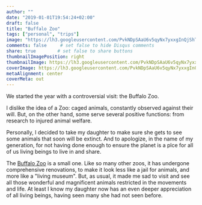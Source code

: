 ```yaml
---
author: ""
date: "2019-01-01T19:54:24+02:00"
draft: false
title: "Buffalo Zoo"
tags: ["personal", "trips"]
image: "https://lh3.googleusercontent.com/PvkNDpSAaU6v5qyNx7yxxgInQjShTMXXEWN3jsE3Mv1XP_LeWvLvJi4iXYNuWnqiXBrX1eVBiE_kkTo_QDjZUiNhpy4AIgd8EYLqkYB7cfzqoexlUJVuurKXwAHNt02lmYopAAwyUhU=w1920-h1080"
comments: false     # set false to hide Disqus comments
share: true        # set false to share buttons
thumbnailImagePosition: right
thumbnailImage: https://lh3.googleusercontent.com/PvkNDpSAaU6v5qyNx7yxxgInQjShTMXXEWN3jsE3Mv1XP_LeWvLvJi4iXYNuWnqiXBrX1eVBiE_kkTo_QDjZUiNhpy4AIgd8EYLqkYB7cfzqoexlUJVuurKXwAHNt02lmYopAAwyUhU=w1920-h1080
coverImage: https://lh3.googleusercontent.com/PvkNDpSAaU6v5qyNx7yxxgInQjShTMXXEWN3jsE3Mv1XP_LeWvLvJi4iXYNuWnqiXBrX1eVBiE_kkTo_QDjZUiNhpy4AIgd8EYLqkYB7cfzqoexlUJVuurKXwAHNt02lmYopAAwyUhU=w1920-h1080
metaAlignment: center
coverMeta: out
---
```


We started the year with a controversial visit: the Buffalo Zoo.

<!--more-->

I dislike the idea of a Zoo: caged animals, constantly observed against their will. But, on the other hand, some serve several positive functions: from research to injured animal welfare.

Personally, I decided to take my daughter to make sure she gets to see some animals that soon will be extinct. And to apologize, in the name of my generation, for not having done enough to ensure the planet is a plce for all of us living beings to live in and share.

The [Buffalo Zoo](https://buffalozoo.org/) is a small one. Like so many other zoos, it has undergone comprehensive renovations, to make it look less like a jail for animals, and more like a "living museum". But, as usual, it made me sad to visit and see all those wonderful and magnificent animals restricted in the movements and life. At least I know my daughter now has an even deeper appreciation of all living beings, having seen many she had not seen before.

<script src="https://cdn.jsdelivr.net/npm/publicalbum@latest/dist/pa-embed-player.min.js" async></script>
<div class="pa-embed-player" style="width:100%; height:480px; display:none;"
  data-link="https://photos.app.goo.gl/zhEYoFAV2JUfh2BY6"
  data-title="151 new photos by Jorge Cortell">
  <img data-src="https://lh3.googleusercontent.com/M16jD5h_t8UzZkH3khM1t2-2S6qQWVUG8Ds3eFxeeb9aS4srH-GpiNYi_D7IFjs7-jMhiuc13xX4TVWB-S0WfLXtsOVKCWp4kbppIxleU9fANEvwBbvtOPexNkChQyZ8vHlgOA5CMYw=w1920-h1080" src="" alt="" />
  <img data-src="https://lh3.googleusercontent.com/pEmRgEOCEAdVlVliblIDv9nrCWDbef5joEIXcm9La-tWQUBJoLfQOV3BNCivMP8FvNUYAw4xH0mVKxqFXWsEVPDIelu1xjulKT9Uvi9HgLXxgdZDkjA4lBLBp-K221aZu0tD1PWaS1c=w1920-h1080" src="" alt="" />
  <img data-src="https://lh3.googleusercontent.com/g0dx5WOAlXJD5jrTLC4vMz-tj3LDT-mtAe9uuzPoCiUCP6OgTJPLFhiC1Ka45KS7sgMLVj_QK2xVj6n4fOakId2em2Lhr7Hzl7IJbr_j45BvhQuOhbmv_HZxS0sTNYiydq6kbP9hXB8=w1920-h1080" src="" alt="" />
  <img data-src="https://lh3.googleusercontent.com/ijFlXcswkVNTtuq5hB8TL3cy7K4F20D6trG_yA2LaTaQiBMSZrTy2uYmDrGOuphrsjVYFyBcYqrUcXQd5Kq3egZ5uYtl5un5TkUiQCQLj3a7Z55zusKp1-Tbas40HgxKB5VcLB8987s=w1920-h1080" src="" alt="" />
  <img data-src="https://lh3.googleusercontent.com/uMhrBRhMH5ZqjJPi5C9qy_rBG7eCFlaGYwsHOEGEkCBOSAY3wtHSvO6Q0LUDvhA_iFBxUIbxXoVjlWkLg-W8xLmieH5chNC2kgJLDea-Goh5tKtrj0bpmJxvSnrJb2rumO12YozjJ7I=w1920-h1080" src="" alt="" />
  <img data-src="https://lh3.googleusercontent.com/Fm1ZzcgubY0zsfVUjGyDP3XAD9nXSGxZGd04Jb4azx35FnqjSAWS74f_Y5RLq7sj6vtzlha4cUhr7VDrLwv3UAkRnbRpxpzUUj6vriaF7-PaEJrSQjrJdl0gdyNIKszz-Gf8o1aNuao=w1920-h1080" src="" alt="" />
  <img data-src="https://lh3.googleusercontent.com/XOcP_wbPaZcjjNcGdbdTdlaPRZbKWSiAWkrC2xk-QPl9nplkzypJwY1IgEMca02szo-TCiJA38E04egLDHFPm4CxrgC006EOsxz-u9NP4G5orZfV-3CJDJ8CS4LGV-Es_ryMzb9DvqY=w1920-h1080" src="" alt="" />
  <img data-src="https://lh3.googleusercontent.com/rGopaW8tzTIhU7r0wi44xhpPY2wZaMLhrT3ehFG_cinPlh-PsqNWkcQlBKkeD9Wgw62T864hWHU_5tsz5jRZlOTyIUk4d2ojzz9rrEVfDjcrsTCPbAGcgjzNHPDitzL8OVX6883D80I=w1920-h1080" src="" alt="" />
  <img data-src="https://lh3.googleusercontent.com/fAklon5nsodSu451oikRR7VXPrNlUQlWsTGHmYS-BUkdCU0GZ_2tkMpc_wrsvJv3uNphmh3MvHjWwKrNa7vPinrZEdh3DDCi8FvT-vOxP8JY7BhzAU2gwwUa49C0g00ogRYW0gwRG9g=w1920-h1080" src="" alt="" />
  <img data-src="https://lh3.googleusercontent.com/yJu6PVaO8pWrv4UXqCpJdHC6-GKeBB-EmHjugNDC5prriNvZJMRuDwcXJOBjDOrkCxkaxfFJhluyVPuycq7gRGhu7mHbQ7vFusACYdGrx3Rekg-Xfwk-i8y5bxzmkDgB-NYBghE3fAM=w1920-h1080" src="" alt="" />
  <img data-src="https://lh3.googleusercontent.com/SW3JCVFrBTNZbFXRwJD1ksxybVEpCrSGOPTG_roAsLtvbHZ_5gs_QUcyiB6alrXsrfadbXs9oNa1Yp-VWrF_xs6Y9Zi3mCTBh-AdaUaA8fWJWNsfJkdRidz46nBZ2dDY7r-Is0QGQFc=w1920-h1080" src="" alt="" />
  <img data-src="https://lh3.googleusercontent.com/EpNabRgVbVyXFUBACbNCjUftw0IcSaXyqmvX8Dfe37MUlCmL1V52_vJlr-lkT8qZpI6bSAoKK1qjdff09H2EV3Ask7MerBubokZ2GffoTYdU0_SFCSbmlJQbgXQf-TmpADFD5iHJTMY=w1920-h1080" src="" alt="" />
  <img data-src="https://lh3.googleusercontent.com/xuzIAfvRiNqkQsjjRd-RrUFB3L11HvMmrADmhm0_AqDvw-nGXWKP6xGQO7XAuo1hE3JtLru6RpG1D728mLIaNgGejOUQEScAgtrACYzRwj3u77p3ikvXBT7UK0uhutw2PaqfeOsbzD4=w1920-h1080" src="" alt="" />
  <img data-src="https://lh3.googleusercontent.com/whIKJtKhmotdd_MdlA-lZoGbN2llJx6Hh3MdgiuSlHSP4n_PQXek9lFbatqJhzvlPgBxU8efXbpHzjKTMU_4BPxBnkHfROS8SatVAxC41Hmh1xP15fvAyf4xBpMVWlPsBQSp_Xyjtao=w1920-h1080" src="" alt="" />
  <img data-src="https://lh3.googleusercontent.com/cKXRiOKA5QoJL8MB90yrMsM0fOY7128yzG3cbCra3kNCk7EnbfzWMAJ2j5U7VbOSPMQMDZBwMY-zVgOKboizA2Y7HoWCwcdqTmBG1MzbOr1GoitsyawD2sDsNYgG0UICvZBGu1GOY_c=w1920-h1080" src="" alt="" />
  <img data-src="https://lh3.googleusercontent.com/sPiW2qd7jReoj88jE1_2SEyLXEYLGop54KXoUdoozYUa2iC2r-5_eMZhsSUY_tQsYMKR5LdTMcFQcZLR2GYlIRw8nljsnXxK8N15X1F10IDfjPB7XdzrUVlEreRpakktjExRODTTfKg=w1920-h1080" src="" alt="" />
  <img data-src="https://lh3.googleusercontent.com/gyrwEqML2HG083oOPp1YjJT00C_La4lmaSMF8Vy66BIDm4t44OiSUx0LO_bHgjHuCpI7ZYqr_bLz9REleATk-gCi_N51QVgwcCyE_YhjqBAZlczQvP2uhj4UOQnKMc1LS9MOomLQQ4M=w1920-h1080" src="" alt="" />
  <img data-src="https://lh3.googleusercontent.com/3zUXJkeHCDxO6dnNvhS450HQyDEPvjFm94uTGdigtbNWm6wS-ghCFA9063_gfVWYWlIc-C6o70UdEBfSzz0_N70ihchVHkC8z_OqJ4qPcIptPaKVX23e-UGZqlRfU1AB54MRmB_5aIU=w1920-h1080" src="" alt="" />
  <img data-src="https://lh3.googleusercontent.com/unETvLBXidnx9cyp3jP-UIFpFwAmh_SnyciWY9uR-zCGaduR2UFgpiH3FJwQuOB9tJz1rPgDFb6_eflzOIeLld2ykbnHVCKNgSNoSZe9K6oOSk1S1ZN9fHfwq0iPItXkpOnzbX-vYtw=w1920-h1080" src="" alt="" />
  <img data-src="https://lh3.googleusercontent.com/YmenmdVczND3asULISKmkIHUIglFnkVEN9txv_5GjpMHEn1V6EMeQ-iBh5pIvBBu8eSWGTctM4h64MHWIKu152C9a_9S5upYh-oEygZJ3Q_kUirzrcNP_f26pq41VWqTb4hslxZCbOs=w1920-h1080" src="" alt="" />
  <img data-src="https://lh3.googleusercontent.com/xptF4x8ABi-juwiZOB8leOxk7GrWWVZXbTcpnjste7A0SjSqf-4RHDNrxO1ZHEQwn7sjUcYkh8HHM3ThxVHBw-xnv2McByyDVXCaNnuJbh9PXl3umH9KMVa31nTQOaQW5APMIhr9orw=w1920-h1080" src="" alt="" />
  <img data-src="https://lh3.googleusercontent.com/jVmR8V3y7IUiRUoC86rkYp1kjfJJ-dMH4AM0JWO1GohkQyzWqVmMCGuznEjmPVNjGVw--n2lL-3ZUbzG_98Obk1wmhRX87m-TEBYQkh6G2pQi60ExSbsH_f9sYxVudFmVf_4IBKmnkI=w1920-h1080" src="" alt="" />
  <img data-src="https://lh3.googleusercontent.com/Rf1vFyFESr7ryxe7T228vE3uT61aPd1hjsIwSJVwX4KunxgKLllLOwYnM8ZcmscUGSI0-utaXY3Hb1n3FkIXBJcr8poWsLl2ASuTlYtHssCsLOn2McXA_Coq_RiqPCJfbeD28siOZRE=w1920-h1080" src="" alt="" />
  <img data-src="https://lh3.googleusercontent.com/IXGXu6mQhugIDuBp4IH89_gLs4mLgFivrGkcL8d4JKWmMM42UzrhHCT-QBSbTWUaAmzUXl5uMR2jeLPT5f6lQe3yw0R7ry8DUiIusbbRRG1GF3vKnJ79F8zDmjn5GOn6Xc9_QWyxpWs=w1920-h1080" src="" alt="" />
  <img data-src="https://lh3.googleusercontent.com/e5w8Uk9cTd02ck2UI6isryLNbxxWqyxg5zw-1xWz3irlDOT-3G_SwUMVBp2TaJRf9SwpXlJJZ2NDk2doeljffI1p1KHGCRycZy3jsFpqagDDV3Y_hohtSmSHu_bHSbVQsXzc_1LQTcg=w1920-h1080" src="" alt="" />
  <img data-src="https://lh3.googleusercontent.com/CoFBfdVkGNTUnIyCXHEfSsUaCqVASPpqfSZ_7UJ9xwSlQfxZu0FEvcboefN2-HyiOlV5HwzmF9L-E6AlX2sOp3OADTkTqRLjj_Go1rqiJu7Le-nogEi9VZtS2MT81mz8TcD9wdIT-qQ=w1920-h1080" src="" alt="" />
  <img data-src="https://lh3.googleusercontent.com/MrnSkD87KltQfLrsRCAeJy1T-55kNlW9O_1GBMVSI8KOEkL--_HtHWXvzXoE-gnux7IjiPPu07VWo4W-Ie9dDV_XKWLIUkYRNHOkKDGgTralRt1k5JBmwdEJD8mi-Fd2yQiAxffx3ZM=w1920-h1080" src="" alt="" />
  <img data-src="https://lh3.googleusercontent.com/H1BjvZhrFY_kHmT_Ey6IhyX_JyNi8ndvHHu_tm4kaAG8CqS5Gie5hxTOYsZWtbxdHK47KE1awcKFyhc7Qj1Rn589Ct5wzUGEtzE0DwBxpEJcxUKJH5o18vu3Zys9ls42_DW6jqR8arw=w1920-h1080" src="" alt="" />
  <img data-src="https://lh3.googleusercontent.com/uiFybg-xtNBWV7qjz6fFNmdvOwkivPuv-Aa6zyGovYKmClAxiG_f18GAKhhiVfnCk80WWAJ6ylrxr6AUoz_1bD24KorbCxvIG0vnDEGbo68gG3NtrNQgaPUZgKDSF9flK8TXhkL8MSs=w1920-h1080" src="" alt="" />
  <img data-src="https://lh3.googleusercontent.com/n7pyeFfMt-IRU88Eaj9aGHz0zTme4B6BQKJWcNFHNyr9CwYpFX8jIl3gnuvm4o3RTg-5AIKdF-s8K0H04zsEvZdHHuMGWtghRZ2tT9Wetr8zo06Cc9w4IFjM4TERd29zMJ6kvwwmVN8=w1920-h1080" src="" alt="" />
  <img data-src="https://lh3.googleusercontent.com/pVLeavaW9KRXhTitTAVJ8YnmLM6xmup0tmDplhm4pH1sSbYhuD9b8TtWebkDYX3zs4mnKVTRqdeJXlWlyFttagBIBcm9K71jqkUA2h9y2xaqs-byGyRhSc1hGh9aiaBZg57H7ACHK-k=w1920-h1080" src="" alt="" />
  <img data-src="https://lh3.googleusercontent.com/nTy4lAZDUSrxHSVm4YmN7SdhBw3SE-9R26YDPXqXRfI2izZuIZzeUptwK3phFg5gU446krSkvJP-Io69-xaxK1LodHfnstNXJnyMbWqSbSjkmFkGGaaFCgHU5DNR3Xx03imaX27GPeI=w1920-h1080" src="" alt="" />
  <img data-src="https://lh3.googleusercontent.com/5Y1W2486a-SZl8P-33iR25sz112rgZOyHq-1q_izWB_kdnRLnDUPYGfaFob7MZlRIa2GZjot0bQDnSAG6pGyqdlWTXlsoIw8rFJimrq-7KERgwkpopR1YhFzhYLSYXO0vxeesOlzyrE=w1920-h1080" src="" alt="" />
  <img data-src="https://lh3.googleusercontent.com/1DIRorCyVJfUnY_ul6vlQzpobIlkdpGcxa2V-29CSblRmyflYx6uuNmtXeBSVK_w0CTEjyRqWkE-6uHBuXxMDV1PXLUYxjYZLS0n_pCfu-st-IC3CaoLEEe7r8s86PDN5xF5lLGvM8o=w1920-h1080" src="" alt="" />
  <img data-src="https://lh3.googleusercontent.com/Qj4HzhZP_3bCQvsCgeceKzy-PhQLOI0soVpqA5wnIM0_Cf1oPU3FFDNGL8nWH1zKdUf9_O4z3pTcwE6044BThR_LB6iN1992Y-gkG5OEz9_LYIB0hqdEEu7N8XaB-iBiF3a41_MqPa8=w1920-h1080" src="" alt="" />
  <img data-src="https://lh3.googleusercontent.com/9UiStoK5OOIfPCVcqcc3TNaacxpjm-078RxUaZWLTQz8oA_64qSeUUx_MXG9Pb_LHxTp9OoMFk7fw1jbR4PB6ZwdMGAuRfDOW3kpZWqc0v03YZZH6K0Urq_gPBCPoPqWOKnKidnzJjQ=w1920-h1080" src="" alt="" />
  <img data-src="https://lh3.googleusercontent.com/0fWyQP_m7px_Bd1iOWiV6-lJrmbD3I_cwq057it6Nf5IyhmW5pmNMjPUIl_g79vOJs5JfINARGJSZ_lwsUlbbO_hFTEseBT8xkwV-FQu-5hWdZ_40CTcZczqOkfHam7kAeBBAkKgtCY=w1920-h1080" src="" alt="" />
  <img data-src="https://lh3.googleusercontent.com/YZbOp1H3Fq1IYZaPWBMhBiwyUXYsBCjqb-e9DCMZn91usyJK1bx2JMVh48Sf0OOpCPYTytF5_vmHlCHdlATjx_bCxNhSg6rhBPiqPEWG_DKUdePLTF8vqZwpzDXTUQWyQLpOAJ62mSY=w1920-h1080" src="" alt="" />
  <img data-src="https://lh3.googleusercontent.com/VAryjrTHVgXXfiZgQMDIh8cIj853Kkq-W7x_4kuHmNb05i2SeF_FJaQNM2aV_4QfYOtyjDgREZTExXDSaE5QjIQiEhRfacI8G0gg8Qvwpm4CS4GAeCbH6CiTgusOhYOeamRbRFSjMRU=w1920-h1080" src="" alt="" />
  <img data-src="https://lh3.googleusercontent.com/UTQJxvExyeP880CAGmzUuvs9oEBDXIDAdVineB-p7lUSFoZ1FAPtwQznnv8C1_9yrlcpvYRW5H5vWyfg_-DdOV5JdBGDRI3_Q9KRuvIl9Sb_sdNua8T3rqRmt6lcD8Lf7ZEQLCy2WqU=w1920-h1080" src="" alt="" />
  <img data-src="https://lh3.googleusercontent.com/Q9gN1Igrs7q0gF69dbJo5AbqBdFIIGDV3-7zTaPQaSDRa-UDPetJUDDUXkFQsQGmhGPgOnbfU56EXPsYJyvGZmV9vxdoyepLEsSlDDn_Xd51MRENOz13axDtlouNhLrTTT9IULiCKFY=w1920-h1080" src="" alt="" />
  <img data-src="https://lh3.googleusercontent.com/YZe5k2Du2NH-SQIDnaGnbeAE_SaSmRs_9doywGa4_vFxlgPJSHhsqCqrSn28eee_SUt6WG3WRqceo9SpAttClMGtGbEn5jkNVaw1rWU4A-hh8sSV5F2Sis000osBEQCFVz8MUYJPeuY=w1920-h1080" src="" alt="" />
  <img data-src="https://lh3.googleusercontent.com/2aAik5gnqEHEAit8FzCewrpcWopZ9wBkSpfakusAj57_N1dIuVbCon9_hMFyoM0bAjRhQtw1FMpc6fXRXz0YhObSej_kANDjVE_QDChS23_eNpUX-W1K1YPbYuYgfLsGCVvrMEUSXiA=w1920-h1080" src="" alt="" />
  <img data-src="https://lh3.googleusercontent.com/FfDlqGRH_i7Z8nXfUwZziWZ0NZZ6MDZlK9akiAt6iVN4frEqfvWen-KnT4EgkhMHq36nGNyhRTN5Cgu-oKvfeN-iKGe-cJZ4PZdl8TBuGcYcoctp2egkD7WX8sJxcbEQsNeTaIxNa4A=w1920-h1080" src="" alt="" />
  <img data-src="https://lh3.googleusercontent.com/Ie2aZuHzVMDiWfSOGXq9nWKFf-fIdpYP4KgHEnNlsJCoQMbey883EByrj6Z9HqHzd-gdiSHMYL6DCsz9BTyOzt0z4IzrqLdPwRhuE8_vqZpUhYR6YFhEu8KrADsioBuhrYmBqW8wvYo=w1920-h1080" src="" alt="" />
  <img data-src="https://lh3.googleusercontent.com/0RzL_mHixbVUmJmpdGdYOkn_NDlmPy5aH2HAZmL-_0weicqBQh3NDd7xzphpRSFG1qllc2bbcZwiCrfq56tUnKM3oD7meUZqhrj2JJxC_M9IqWsrUI3SQPGXh_3m1fwKKGqpVZ977qg=w1920-h1080" src="" alt="" />
  <img data-src="https://lh3.googleusercontent.com/bVGaALhKxcFLdEeC0RsR4nq8nwyaAynmA4zRTFWVhWWYic5dCsyhCduqkouKfrhHGyqV2mBd3brI6zzHhxmj8Xpr-Ff7USPtLxg_MkOAq7x4OCyD_SwE10t198b_lyFFOAg_GnbjZWw=w1920-h1080" src="" alt="" />
  <img data-src="https://lh3.googleusercontent.com/2uQQx45--e96ytU6K7dqMarPRPQjvqsZvktkgfybQjI4mVtS_n8LBNAHOMFeiBKxEjP3_nBs-vDBHf5FTORuLISH5w-w9uFLTCdOWYX0yj9d1SY5RqtYDaOcTJRPNj4Lb3zNg9RDlsU=w1920-h1080" src="" alt="" />
  <img data-src="https://lh3.googleusercontent.com/zKsvCNLbG2Xp6JGNjBvIQj9x0Djyqrcp3oNU9WM-Pp_9uUCrpIq00a6oVacbMmcCdXyGfiVKXGuVzpVyjax6OGs2t-ZlA_mU3AXXnC-QYX9yW5nq5w8yd6USEIatv6Gzkyy-AIBn5qQ=w1920-h1080" src="" alt="" />
  <img data-src="https://lh3.googleusercontent.com/J0wSmhjtCgBVZluzd0ePE9rtxoBsU30ryua8FkSOUK7zob4uHcyzvpXwlL4pfK_thHoYf-iECHFQs5EnLZE2YuCZGAVB6HHM6Wt0okBwzzfuCwnBjY018UdjLoz1Ene85QubfzOEfzE=w1920-h1080" src="" alt="" />
  <img data-src="https://lh3.googleusercontent.com/kqVkpw5zaYtjpVZEl_sh97ytMesl8uXyBQQWUn_5IOJU_VK5iflj9Ch4rz5Xxyq7bJEuWu1pJztBtbFF8ANeKGAeG8IkBfTHpu-9BP8GRwc98_6w6ibTakk_aZDiDn6gZxqXEcqDL-M=w1920-h1080" src="" alt="" />
  <img data-src="https://lh3.googleusercontent.com/7E5qa5Vg_FXJJ-ZaYWbR4LZFQVtLty8Z0sROBz7EzMdzStzUHtCT6eHOVqHneSibNwdGhlSOxFCLuaB1XD8vLzfVtvo0Nivb5jEmRF0PG3YF1nwrtIkZrD9BiWTeLSwS8VvuEbk3LRc=w1920-h1080" src="" alt="" />
  <img data-src="https://lh3.googleusercontent.com/7Im_wZUgjJfcoYyhq-kx6fC9RSDqwxLzUjlzrxNbC0aZtKYoAm73stw5Lve6wqxiNsOhPWyzW8HUqhiil7oUKIC5HwWiCmIYNnI8qxl1MoLtwrltP8BrnUJ8NcKhooMM-IGgRUW0MGY=w1920-h1080" src="" alt="" />
  <img data-src="https://lh3.googleusercontent.com/laQ-02I4NTUS8hyUfjYbhhRssX8rhlWm7rCP2CaDghZE17iQXGVY8VkgD3X9WRuOZcrpnfLftZh-3mZpM7OwlA4bgCoPyhTWrXm6pMSRpcAxvE2wOi7NVJ7c8xWM0AKwcLEvGfy13JU=w1920-h1080" src="" alt="" />
  <img data-src="https://lh3.googleusercontent.com/ZqElWnxtYOclpegVkUN-U0dcZLtZCP_8JUToFjugziRNaa6xAINwuHkItowYfQF0O1zpXNOTwnNiZQB1zSjD64tTwuw0gu2nEiuSpHaVtsUkDuLw9LSkLqnMCZdoTUmj0VjqA_o72Lc=w1920-h1080" src="" alt="" />
  <img data-src="https://lh3.googleusercontent.com/REVTmdPrSRr_ewKF-G7Jv76XR9D1g8vlf3zNeiC0jHWAlXIvcZSaCWthKkE1nZeQswwq7G0mhkkkw0jR9RgQ8Zi27EgBbROZeNWgGzLl2f_4BANuGp26qTtJ-8a1-DaCV4ah0FuygwE=w1920-h1080" src="" alt="" />
  <img data-src="https://lh3.googleusercontent.com/pxvsITrsL0K1CPw18KGiZPkc-XP9BKHOJ286RIc4PXFu1JQm-wvOwJGDQl_qs168rtEZ1RnDT0td83u5GIzPXK_258yfZtlnDsniZacPP8Jvbq6NZ_sKvILUyKE3ttJNIyvwG199xeQ=w1920-h1080" src="" alt="" />
  <img data-src="https://lh3.googleusercontent.com/6ch9lDM13vCS4QLjurJMc7aSL7RQmOypKZRnTufHjL6fH_JMMzF9X4DDwg8uIXAttYj1HBoS4qZOdhzKQC5VCZ3mhHHBopqukGEhoNxKEl1W3Ih94uFgWiYcZnj5wlpc_soObWCZOGU=w1920-h1080" src="" alt="" />
  <img data-src="https://lh3.googleusercontent.com/tMd-V3qu_y1aLqE4wG0pPlBgNCNY_ZvXwDdtGC3GakJ8DtX63LkRVqjAl_Y9-4uEMu_b-aTUU8mLOWwKEErhvbSbARwSGg9_PZFgq0zoW07UzgRLUvhPxxMVMSljMjQo-aO8We3wo2o=w1920-h1080" src="" alt="" />
  <img data-src="https://lh3.googleusercontent.com/dvUsMGk83E22rRmGVlWHWrmgvcWr0hhC5wxOw8VOT2i8g6JscfX4CtgE39z84rGreQi9iJgA5pai-UIS4TKDDwlUhMkcFlv7gPM-wzDnW6GR_t6tA8gKe-xM6OBxdcG802z90m3LfdY=w1920-h1080" src="" alt="" />
  <img data-src="https://lh3.googleusercontent.com/n-JtAkEm4pUSzPXKfvO9hZjmseK8VEjIkjMN-BK65oNBSDAuKMO9Rrwh-nHpcLZDLb7Vhgv3IPcYqdzhQg2MT9ABhljhMx0LYtZQiv5gi0OQboAlvp8rJg37TPeOiLFPw_GZ2kJq1Ow=w1920-h1080" src="" alt="" />
  <img data-src="https://lh3.googleusercontent.com/mNOdf0dUY7b_BA5YyMAmF4lEMjj34dGLUgV_bu77fZRPeW4kJ9WxFBOGtbfSxR3UxKI70OJtIMfhMqArmVOFxUubrgslQ3HXXU_u_Wk4kNInh8jWO53w-0S9nc6CIvPSeVA_3tG5L8U=w1920-h1080" src="" alt="" />
  <img data-src="https://lh3.googleusercontent.com/Y66Do0covgKTNZsh0SKWXsSIeLf_o_O3BlDNUJF0GxwO8C3VWf1h1nWNv9SA_0xuNFBv0OqGiB-R4Itr40xejQg7BzU9Ugejil59gpVbDvMCO_oLgaPXjpdl_WIqWG_VsrJlH8uNXow=w1920-h1080" src="" alt="" />
  <img data-src="https://lh3.googleusercontent.com/9KPMspudddWyCtTApHqPG3MTw7VJEoAUtwwRxma_A1sFI4O7vhUY7CiEVLx2ca-FB7OKuv_HXPN8s1ROrFkuaET4i__2aGzAyrFlrcbWw3_amhFLKjYLbStz7c9UnpH8LFRSqgDb7OU=w1920-h1080" src="" alt="" />
  <img data-src="https://lh3.googleusercontent.com/9QWr7yhA3dehiLV9SgSmLMvfhDHO_IhHDwb7gagxDHIbPUuUKvAizix6vJlW169wYW95a2DqBln0m701GTxyryIJF2RBxSm5QHO5KsFue3c-K8JLVQKS5UIPC877HInBwuSudFE4B_4=w1920-h1080" src="" alt="" />
  <img data-src="https://lh3.googleusercontent.com/B6f30m4chNv_Bi9txQcHeeO1U04Qc4Z1xWQsZk2mOA424HcoXzPmyN5gXbuBhtrklJHQRM6HuyWFd4CErz3MNnZVQVDND57BJTozb0qWwVVA-mOss2-2MNUhR7ACaWYx3gtf_3ySxrc=w1920-h1080" src="" alt="" />
  <img data-src="https://lh3.googleusercontent.com/h4nHS5w0en5Mw7IEDUUMJVHAUW8w-iIV2YWT6pTEFZjMYT_gHuC4Zb9czN7Os1ybRLE8cjl5va2pG0hR5FWNwc3pjvdVuJ0TLyT5aCd8RNNgxApLImAxkOMC7W9k71LmcsqKgFCoufE=w1920-h1080" src="" alt="" />
  <img data-src="https://lh3.googleusercontent.com/Jd3e4B2OZNkayRy86qz7zUM7ULrT3SbHUvAnYPKx8WzHFcVavA_ZsSMpYLfO5ROgWp70QUvo60FoNLXs3SrRx-hm6EqSDmiFpHa9wPSaXaWe1nD_1TZX1OEaX1xQY7Gj19PvL0T1niI=w1920-h1080" src="" alt="" />
  <img data-src="https://lh3.googleusercontent.com/mhmgAZJGWJLswe0rPI2oEOkex5iw75MkrLMW2auI8GOxoaM1mJARBrPZTmists-aFmfRkX3zg7P0EYkxBMdINO8RTFr8Ex9M-rF85IwZF1AM_ozGwe2wxw6215vJ3TDG9hLz9iFvglY=w1920-h1080" src="" alt="" />
  <img data-src="https://lh3.googleusercontent.com/0yGXxaYTCoUIgoON9muh4vSob4USiIVVCCloelkovOSlHUMXt38GMA72zOxsNBK9nTk4Y2xrjmLUxsG9p4aQMU5RmANiI1q8_nLu1ogk5MWvURbYxkfd6rSz3B_wCrIqMcvb2UeOuTY=w1920-h1080" src="" alt="" />
  <img data-src="https://lh3.googleusercontent.com/oNj7zaUq8phJ1MONZfvxYrTnnZc4L7bi_KnIQSHvsAFHogC-yKSJS7d0E_Mmb8Uuahwe8BNbLxGRm92heJSyI27Yt7srD0LwsCwXbJz2RuO4WE0mCZT2aIqioOwjk83Jpb0p5-9vS9Q=w1920-h1080" src="" alt="" />
  <img data-src="https://lh3.googleusercontent.com/AFBJBwuFs26lmoNkVLotGunOX1jlPSxXf2f1CVN4FYht-4PHgPuzBL4nV4dg227Kjnde0Zuf1sdx3Q94y8aSNLRvb6x_a_5ZE0KQjodwvO4o3O1o66_ThHkmOptpp897ypoiwnQzl7A=w1920-h1080" src="" alt="" />
  <img data-src="https://lh3.googleusercontent.com/ROdRKI5WexAx3kRZ4ktYggjukI8YoZQ0lxMCv56wmuEKrW4Ov00xDAUo0dxndCdVpwBZPmIYnu-BkkR6El8lDfqVlXo7WMwVaPTXCrGSOa4ddk9MxHRTZ6YyN2VTvciptQqusLwldX0=w1920-h1080" src="" alt="" />
  <img data-src="https://lh3.googleusercontent.com/UQjYRyCv51QbhKd4Pg24Yfe07HZRwbbPaCjLp31GWGcJwQTQPP4QfPDC7zju4vdMPsWNWGSpW4yxlvXEaVH_G90T-9sCGIVJd0l428rGIzjgLsgjF9sT6Zh-8J0Mwfot0kZlK8iAWbc=w1920-h1080" src="" alt="" />
  <img data-src="https://lh3.googleusercontent.com/rR9VgFsTpxveilTsDXS5wNbCHFVklbPqXu7RGEY9Daua42ux5pJ60g4wy-usCJl95Life82HTYKq80YtoQB8DovV6g0RTGYY6CTjCapy-Z_k04jgMthWTQHN0_Zm1G9XntEU4Pn6dak=w1920-h1080" src="" alt="" />
  <img data-src="https://lh3.googleusercontent.com/vAxHgCEsD6zLfSXhv88GMhSJOFVgbUSjhEXcII_zKRcVuqyShSbw737h_UK1kZfjzUQVEaAWRGUsd8EsfyROzkNx55gzHALfgVWwoFgt90-IS3XFKmTZCCaCCsSw4kPb2iIdbbJiRz0=w1920-h1080" src="" alt="" />
  <img data-src="https://lh3.googleusercontent.com/hd_JCuPbS8n00zu__wk7e2Zq8Wh0wk1PTqBpqGifGBc6Cts-6oPY9PSVHbw7D5I_Fhk70ZLYuIXfZKtMQWpctA6-Tizz-1rV0IV87eW4TfVQo0VsWEP1v6PxjXlaV_DjXOepc7hSoVw=w1920-h1080" src="" alt="" />
  <img data-src="https://lh3.googleusercontent.com/Th-XSsGUXVe-mitxsyOJm6yMCO9njREeG5Loxi84Fcy0FkEQUh8kWBA3PUi6RvifKUPEft9pqjOoEqoGkrXa9Af1i88kk0su5Ysd2xVfObQcLhqdxaMGKOHfSNIXqtcJ6dZKBn2qPkA=w1920-h1080" src="" alt="" />
  <img data-src="https://lh3.googleusercontent.com/Raqg5vSiFUF0jBFh3CqzOzhWQBGCF0AClorE_bOHeppwbrs9yRCopLfTZtYi-RThbJlYzbKKZ0NMhmKhz8Tz060c50s31l4Ua_UwNpaXYGBEaHKYqHit2bc_MhTREVsoFAjRCvKk-VU=w1920-h1080" src="" alt="" />
  <img data-src="https://lh3.googleusercontent.com/RVaEssrZJbU_UIQWYc5As__eQ1CH7TWoEBCo1wNUVChWoPFbAhlr0iQljWAc5NRMSrFrMHTL9L4OshpQZjk2zlw3YD6o1snLDyckG2XUy7qP2Rdq2iePZ_Met1diG8ycZF6_QvJvgdA=w1920-h1080" src="" alt="" />
  <img data-src="https://lh3.googleusercontent.com/gbur4ZEXXkWEPN9NFZdx5kGTymAQSNyiMZ4TWczDSUdRMhsNfrBnTyo4_BPlNMfN0o5C6tVzJSvx0xsmn5o3jcSmQaIRiF_sDCBGuyBNjdQ9ZuJ1tQxNXRZ05At-oWpynOv4P7So1I8=w1920-h1080" src="" alt="" />
  <img data-src="https://lh3.googleusercontent.com/-ZbmxUwl6xJ8odD7Va6kzWdwl9d814ZKPxdQaEs5tQgopbAoDgxDTeH5afdFPPVlwyxFtom3li61KONVb885SRI6P0NmOW4EAL8gamiH_eW5KQE6U3ieNyfrmpc4Rm-kKLnjQlOcpbk=w1920-h1080" src="" alt="" />
  <img data-src="https://lh3.googleusercontent.com/NwaJE-4QArQyJLajiIFiJZSIo2WFgCNz7nEnxTVA5kz_92TD-R95jpo_uRnMjQA5z8KoOGbRC0HIEj0ch6UNpFhkIw86mZer-8uKYwp8vZBbhuy4-RJwuAkP0phxmpChc1dzOcThE-Q=w1920-h1080" src="" alt="" />
  <img data-src="https://lh3.googleusercontent.com/0vA_d6yq0APlMfSe7Upw4klE5pnUD-NKLnMvYMd2GUkTJWVEo1bDYYVCZBFGr3LtenUBY3YXedwcnFDFUfE2nGR80iLqF5WHPHH1Cg3LWbAOfFoGxphjQH4Jw6zNA7rhhh0qkr2rpJ0=w1920-h1080" src="" alt="" />
  <img data-src="https://lh3.googleusercontent.com/80TFchrOJUahizkUZlX0znAij84zTHtyvY9r73mYxqjvnBR8iLaq93Xm9y-SRYm36hR3b0HGf4L7jT6zop1E9DM3BHWGUc3IzG01MXTr35REO2NvjxOU5nnvx2_H-tBK89rg9JcTZqk=w1920-h1080" src="" alt="" />
  <img data-src="https://lh3.googleusercontent.com/eM_fy-SdUUsjVf-KS4rvgnOPCMz819JiBwoZOwRxTKTC_Tmekez6GTs6nmXa6sv5XjL2Xx3jm29hdAFImuS3ZOtGMPQ3wIJH5r3F-KQld0RHUCSpmTZ3mcbgUbfQEAyqR4-tQM45260=w1920-h1080" src="" alt="" />
  <img data-src="https://lh3.googleusercontent.com/j0Ch_6kYGs-IkSwjZ8gfwb6PA_QfGFgmWQ33aD2XJSzcc8lxUqSB9MPho5Agn_VS6kvUPcYFOy20pqnkjTxLeqw3tMyrIbpgr2rY3KfYdv-QDJrEWVHNZxSv3OA5aUet_k3NaDWP4TE=w1920-h1080" src="" alt="" />
  <img data-src="https://lh3.googleusercontent.com/0ETzIdFfKadidg4DTOmVVLHwH3mgaudCERLkrnlJ0Y9wQ7A1_3qzsKf60zDjnNXr4bnGGdTpF4bN1u4paNjiUUlvCqOEB_onjHx7DIVGpk9B59yOpeEEZHDHVEsMa06DF0cfjam7avQ=w1920-h1080" src="" alt="" />
  <img data-src="https://lh3.googleusercontent.com/np4bsvyvWan0bF0BiCFRzWKEv5rZAVK3oGbK3wDjnBWA1v3If9x0uWlgjuFDxCmDaOdRuNOsXWLLlCFDheD0TWo1uv8vR8A67FvKvbszbDb03iewJncRBWjgDRNSc8f2y9gXdbjLzgw=w1920-h1080" src="" alt="" />
  <img data-src="https://lh3.googleusercontent.com/-b1yjPfVL377MTUsl18WN1neFdm5tKwc1AJtk2udMT49s6IjnenQ-BmtSAcauuwbAzSC3chr0t8U9yZcDli3LR_8Wd4RkPsi7tUK1Z-DVCHCLsGqJYyA9sl2aux7WddnF-gj0BlJFKU=w1920-h1080" src="" alt="" />
  <img data-src="https://lh3.googleusercontent.com/SShNmaUkmT_xE0KkF7uYvkBiNeF7H8yVSK8azrDxCES_pUFRIGuX0QgmWI0wayJsNddC0WbYkg7H-RQONmLKSCzvDvW6r-D3SsWM7nqS-F1LYlDXawtZwjgVkpGCtSj6hoT4urK1HRI=w1920-h1080" src="" alt="" />
  <img data-src="https://lh3.googleusercontent.com/vsD63PcXPoW0qcuVVCnA42j9y0DOjzFNiiO5MHuaLHtChlWm47bm6jtiLw0GKcqHabvLuJEWiSagh971L2_ODBjd4IfMnmbHY_DB0uaN1B2Ct5amyIklaWJPalnYuVYPzxgeDZv0zWE=w1920-h1080" src="" alt="" />
  <img data-src="https://lh3.googleusercontent.com/lMjkFeTPru1eU7xmy5ys9aecuezUSMppeRsibNMbt6PVG1ABgtW1lkurJZ03ai7HX2ZY1EFTdXafpcDlN568Re3aGguqGKovIc053RItPFSiz4qJnyv61Secyc_HqBcN7-rebihCREo=w1920-h1080" src="" alt="" />
  <img data-src="https://lh3.googleusercontent.com/lveAerNhIaTjt618fD6j2B2yw3ewItIVB_YUYna9mj3LY_HcKdi5vqIZSHA8_h939rWWbBYn1hIQzC93kxCsUDi3yx0HDh2x1i23ldrbBHUzcgukrO02abuGe5FaDcnP_G2IEGiW0eY=w1920-h1080" src="" alt="" />
  <img data-src="https://lh3.googleusercontent.com/xI5z5FJQHhwdUVc2w3kwTClsGL51r5KEmrIEEmDq4QAxyexwNCTNprtXgCqvIAEBWimwDrD7ZhvgeEM6qvkGIRZ0bVUo9wvaHEPaPfcd8Qoym8QCkGQCqIPUtDOTOzsGMNY9V7DnFTw=w1920-h1080" src="" alt="" />
  <img data-src="https://lh3.googleusercontent.com/9YcXSLqI9NgGhME-I7Le561LWcIBzlf2sEWTprRb46XNHrH58IzY1p85Hg0WleXY1i0RKC_LFA3tciTlbcnkjPsHbEQRpWovkeMcsTvnCHWXagtGI9nW1MSF0XGJE5muMeoDTfnTods=w1920-h1080" src="" alt="" />
  <img data-src="https://lh3.googleusercontent.com/JRwXzlPne1hJC-dG0Iz9TUmqX6cBBAGIiHk59jDrY8Qex02rDkXCeF5G-q0kfB6Wc6kQuLPXKywWZLYhrGxtnYsrlFU81Vx5aICgAXh2UXkLTtubQAB9Vbnf887Al30Jd75Dr7-lBek=w1920-h1080" src="" alt="" />
  <img data-src="https://lh3.googleusercontent.com/nhY0OwEVRmzt2mw9JBCdv0fy2E82DYqq0EcRqg3rqORLMqlCON2Q5neqjP4sortGBbfrdS7isFTCfCJuDgYjgR9klTUhOFOVpzIZW1IsLASkbGPWaVodS8rGhssYNbMpGBlSengoetw=w1920-h1080" src="" alt="" />
  <img data-src="https://lh3.googleusercontent.com/QfYMPeXPbKjhOS0SzuOu01iV6gEi7W_7eyBmFQN27W-wnDXLDVaqrPgFWsmXX5wPOqKOT1-9cOTazEbg2InQW6Y-rBLQITPCbhVh8TaADBVYUKOIxbhTRaVkL32bp0WS6HIoFgIizIs=w1920-h1080" src="" alt="" />
  <img data-src="https://lh3.googleusercontent.com/WQdcb9XuB1wwapF9EzDSORnEMixbXTrh7z4lL-B1caZ1qMXr-C6GEIapzr-Lzb19EBTGB4q5gzVMQh9U3TLRDtcRnFMEjQdI1p0Hqu71PUyG_oXmKhZYEllxSG2o5tiZEnWAFpZc7FA=w1920-h1080" src="" alt="" />
  <img data-src="https://lh3.googleusercontent.com/iqAhazJu_ARlhCWGsFpaNq6zoWvqYqjmUoCsvCfFtTRoUeBg1MWlbsoizvVKYHgaeSlf9Yh2bR5bWm4QAbfH4F7T5PH1uA6YUhqYWJ43wWHW15DylWa9RKrHiPadRLp88g7Bu5WVSxk=w1920-h1080" src="" alt="" />
  <img data-src="https://lh3.googleusercontent.com/mA7wIpMDGYEQ15O5vXtgWNoGEColOP0czlmETpKuzvR67lGeHflFTNyOZt5NYFQGIhUe728Yj7rLIG1WloQTBOvyqc5w9DEmkbp-Ud602GSrJgDrRr54Hlz5NkLq3JBmziW3W35osXg=w1920-h1080" src="" alt="" />
  <img data-src="https://lh3.googleusercontent.com/FFmTwWKHR5Cuw0a_W8jb3PRmNWyPl_QoUTsMWB4WVlZi7xqgUlgGMxrGgaZ_n0AOkp0WtVU6K4kRsqZ_wXQZtolkuzM4KAZoCT3YmLBexghw9qtOguxDrHiH1ZVeDEJiJXM1dkq_nlM=w1920-h1080" src="" alt="" />
  <img data-src="https://lh3.googleusercontent.com/_-BSyxrr5fSQxDxE61ZlSkOzJn6dLfx9_wQid2q9fHG5T96XOlikyFQt6SWS3YjkqHVEh2hWOPLOrdlKMOolptcTxx8piQ6rxmTtrmCmvMXz0ame1UU2ov_K5T-_aeWPSvjXUM2Gm70=w1920-h1080" src="" alt="" />
  <img data-src="https://lh3.googleusercontent.com/EoNhG4_Hm2reFIU45FgdEg_wtsjjFv6aI9mHlRkk1cKusJesSSd6KFu3mxx37ZWABJBHO6kVp0qOXDdtJgIYS7TwewVqjSokQcSB3LTUIOJ2L1WQ8L4eMhFEkF9Giv3F_r1tReiMK8c=w1920-h1080" src="" alt="" />
  <img data-src="https://lh3.googleusercontent.com/hqodESaN7RMF-UKSMReG0KaaWNUtoiD9HOGRquSS1IwveZQPZxI-a2a-WPKii2f-eMGCS8t9822uuoHdi-cBORN0XAXWh2kFk-eUm9_uuolLuaL5kJK6Qr9_HGEaYhsXN-zYJqbKtZU=w1920-h1080" src="" alt="" />
  <img data-src="https://lh3.googleusercontent.com/I2j_ZccJcLQH9jnRlmAQ4HqLYImNkMDSYtLmby2nq8nGEWNjMyiTQEiz6TFDiGCrlytgNsfF9eSPydI3cpOLefiRAUOZjdRrXX4KNBkGgWhPzrm-TZOJvIxJeGBWsYG6aqdf3zd5RLA=w1920-h1080" src="" alt="" />
  <img data-src="https://lh3.googleusercontent.com/tA-W-blFKbAiSxkdh9a_s0E1lH7JOA4dU7TA1wAzjyf97n6-UY8RRH2TJne3BYWxGzGlZFLGL4vZiUI0_FXY6HiL6u2ElEmYCTEsQeLBlpjb4W4A2_RSQI-cdQyFwU753T7X-jAnr4Q=w1920-h1080" src="" alt="" />
  <img data-src="https://lh3.googleusercontent.com/gUrQnqO53fjnjVfYqmJwQ7wW7BZ4NhMQ9ksjClgY5-NIEKQnNv07TYts3HeLjUDyz9VjIKQTv0VX44Ozdd3FsBQmEWuPUgFY0tahoOhuPMkw17ybJNVziUJvZmNi7ZdCg-JAfzjA0jc=w1920-h1080" src="" alt="" />
  <img data-src="https://lh3.googleusercontent.com/jiY6k8-Gn4dxfnwlFAe9qUSex-IT9pk8HGUzFmfLDgXgqc1SdCLjWvnMdUo5EBlUzQyxv46qh8OAnHJ1dsJWe1DcNpLH3pxFHXdK9IELn0WLWvPF1JOD02qoCxvjwVeaTtX16ABHTxg=w1920-h1080" src="" alt="" />
  <img data-src="https://lh3.googleusercontent.com/0MwildV4QWekfzylcsd0bxo9gBQPjkFpqKf_oYxWy_yBOSfvxQOYuK2UhXKSibG7i5lAW0PBsNj-23Gmg_UGQ2tYfkdUk71vfC-T3m-NSioQF_tkjgs9fIQ3xXnsHRrW6iN0dK8BKK0=w1920-h1080" src="" alt="" />
  <img data-src="https://lh3.googleusercontent.com/9lqOwQnrzUZ-JH3U4ouiWvWRvMNXECU1iA6LVDFcUBkjzoWt_x6UPB0it6wwhygjbj1xsm5fJl2aE3rCq49ATrRnem_KmDfvtSSyMA8-j2Uv9Jb0-M7iIsZID4R3_RqNFFCgLGVMT90=w1920-h1080" src="" alt="" />
  <img data-src="https://lh3.googleusercontent.com/L7duItCi-dXWWvekP2xQxbJcjeAZ4J0h_LPy5dOTQgODrtZ-57I_LaRZcxOw2jDJ15HUZN7wKfo-rq_-ySe4WmVPQ0Zgbfj2T9wYQL-zuGrl6lWLRH1gt0JnaqnQK3K5eA28QrdZKUY=w1920-h1080" src="" alt="" />
  <img data-src="https://lh3.googleusercontent.com/QnCjLYaa8bq9Ee2zwydnfXMFeRi7PgPi_ROeXrONibEeJUdaoj84d3ckuzjotcqmGAlwAMWsqIo9CHxmPwTB2vMwGmuOLGHLzrQasjGQPruhYvpA1X532Ls0_04vE1PwavS3Es1GDTw=w1920-h1080" src="" alt="" />
  <img data-src="https://lh3.googleusercontent.com/5OEKq1mU_eqoV5HPYFKAY3QfkGVkoP8AYZ_tSlDrcTNVCgkHCqBPLDYiQsID5Lt1ygCtraUMSRvJi_y7KQubRV6UZ418aG5IZCOx_BQerZEddfVV1P1iNcqhqP0901CfnaEeIPFecOs=w1920-h1080" src="" alt="" />
  <img data-src="https://lh3.googleusercontent.com/iAUfgjGnW-bPFz2AiB51L_nNiLd3Qs9axCdq_Dvi4TCTLasxVnJdQaWzF6wkVpPpyZdCHQJoGxOVUjxiS6ARkENZVsv9guexFthVGizC09UCSmL3rbIes9ua0U6x9BVCTZQSfTa9qIs=w1920-h1080" src="" alt="" />
  <img data-src="https://lh3.googleusercontent.com/FO1Rp4nBuE8Ld1GvEKjYlBBbG4hBIsXfW-8yA1iTA87CxWDvXtuBYi4AR5HF-Q244a--UiH7MceRBfGYEHnm-3Bgi8uJZaQCPINknRWewrUdZuV7T1GjSspUhY-ayzUCKI_GFmJoyTg=w1920-h1080" src="" alt="" />
  <img data-src="https://lh3.googleusercontent.com/3PZGdnye2HPAhWigz7QwfEHY664OCmCoYDm8ijuBGWZKNzRcwjxIiG8-UoBYsUMCu2N7mt_xaQdvy0K6k7MMXePAzQrrhy5cvTG0iEdpQQ6Pj3daQ3HKd4pbgi2qzB3-GsWny4FiiEo=w1920-h1080" src="" alt="" />
  <img data-src="https://lh3.googleusercontent.com/aG3UAfTbtsDCa9UlMQYJYIVJeV0yMFc75afOG6IRx30FGgi_52Q0kOS3z_8PfPyTHsGdBXyfdXTWeyGTNnbRCX9_b5PGwZT9enRAws6aPECqf0XtT949i7Ucch1WsQYwIc4Rkr9zp5Y=w1920-h1080" src="" alt="" />
  <img data-src="https://lh3.googleusercontent.com/_q74I8FjWRK453K9Jca5-vanPO8C_6lc7lQf3ff4leKAOIGKOIlvauXGgE2bP58-bT8XqzlVmMTRqMObod5H5aLsbGAf-b62GL_6RrtdDFDwo0apdiRfCEhrXGhliVI9m_mFNl5NSl0=w1920-h1080" src="" alt="" />
  <img data-src="https://lh3.googleusercontent.com/r8EQ1XY0bODLOps14A7c5Vn-W4yUF4k1aWgioX-yyYJkc9Obc7588yOKmLkubcAlrXA12IowNGVXpmqH8CiA5CI7yVt3lIfCIQfItnRGkOMvwVXa-5NfwbSonmHoWY7vZWEYm2bzZrk=w1920-h1080" src="" alt="" />
  <img data-src="https://lh3.googleusercontent.com/1-82CvFJeEIXroVg7iu8sxWS7thdwjghE8pSA0VuaO7eDRcMUjgIXAl-wVeRO36sSa1G_HZCIQgDL854X_2E_K5TOLtnI_4tc7gq8-kQRiS0oM4BLFjaWdEnAica4q39UAmisU7UM1E=w1920-h1080" src="" alt="" />
  <img data-src="https://lh3.googleusercontent.com/TMSKd03JQkg9hEolDioqFvdi5RZ20itrylgp51-ns-ryu1WyOTL9QiDFzme823nFYrZVMwXdzXkH_c6kXycxZBc5dSZ2ly0B1SkoOHo6UTC-Lb_Qmy1f-qn0iy4wyCswECFWLS4_Fdc=w1920-h1080" src="" alt="" />
  <img data-src="https://lh3.googleusercontent.com/HhMG_-K26d2oXwNYQ0P1O62pFC7PmlUVbaex1rQ9_7BmKCsA0AXu2j4STw-xzal9rdjuwvshqN76Jd_1stnMB4oYuIILsf-LsJ7FG5MGpbSCtzjtC1krBgoXyFhz1mXQtrxZAcsHI6M=w1920-h1080" src="" alt="" />
  <img data-src="https://lh3.googleusercontent.com/gRlUvZRb0MVEsQBXRwlwJlUadtQ5MEaSZKUUKSKOMR9VAQKsiHyqfBz2AYoUBESfEF7zdNNTsZnmeuduhHresndVE96dASYANuZilmldIiGvAuZS4j359RQCIyhyTS1OYc6765R2vIs=w1920-h1080" src="" alt="" />
  <img data-src="https://lh3.googleusercontent.com/RZwhB8rhC9HrQgN4oE080O3X4ThJRjiOWCTl-IAGdxCuFxwn6Uj_fCS1wK7DIrCBH_o5MGDzhRl-vNIm4a3kPkcelopL6ixu7pQd4VumJJanF7MW3wEcVjgNWbnzZhasnM_kmZVWhrs=w1920-h1080" src="" alt="" />
  <img data-src="https://lh3.googleusercontent.com/ga17PseeyYmV5dyye8LGSg5GBsxtkS-1TDtoiytkD0f9F-i_BehnKd2AW7SNVAkWd2e0VSbKj_bJB5EFi_SM73bGkiG3iWlyP7xX8tpCigQWW3Dh4vmlhy6wZN_Y4NAP6w0HCJQItak=w1920-h1080" src="" alt="" />
  <img data-src="https://lh3.googleusercontent.com/ttP7zNtR6fidGOUC-KNbheQfpzdePUg17rdWhr4OOM7rKJ0V3-uQvRwiWAtCAWu1j7KOsOz6JTO6W18qO9laB-tRlIerqCz45-uM3Ny3xGH75_R_k6V6JGi-hF6n4syD0eNQQHavP6E=w1920-h1080" src="" alt="" />
  <img data-src="https://lh3.googleusercontent.com/hCW-aFZezK_vLymrtDW1jTLGvqXRYeqCDk5UzSbDSGXLfGQVdU4UTH8ipmJPXB3ZwZyISNn7KGyg9dHiJWxNf7JwECHJuGnkjkgPfEJau3FBcTI5Ycb7757TSBNPcfUcyYLjawXRUqA=w1920-h1080" src="" alt="" />
  <img data-src="https://lh3.googleusercontent.com/k7-llxotD0iA42UJlCJaqyw6j7G2m2yfiY8RqPej4phrcXbHxg6l4fRu6tVRTgnptgwitLPXzOlBki49KtPiveoqqtb4aZiSFwEoCJc5Wqnd24G2kw1bRBQagVz58FOKueZ8jXDTHfk=w1920-h1080" src="" alt="" />
  <img data-src="https://lh3.googleusercontent.com/bsJWMZB44y5uE7kPcVeSTNCxE6QsDn5KuW7JOrCmXLTpFnIuXUKJaU1oHeR51K-CwYiOenZ3KotYCUp0ACqkDbVOIYruyUSg9PhEbhV-uLvOCXvyUMASG5lM6kkLokwC5LhPEDrd0SI=w1920-h1080" src="" alt="" />
  <img data-src="https://lh3.googleusercontent.com/qwHdGCC1W7sAn9TQ6qt7JAohE6CMnt4P5yYkqhHRrsYR8BHFj0LL9_gyqZ3U60RMVbUmnDG6Ce8tNh8RIaLIYBfInDvG9seuwnFJ6l_v2xf7hiBoutC6Mo1U2ZGQdP8bYc0NsH17uaA=w1920-h1080" src="" alt="" />
  <img data-src="https://lh3.googleusercontent.com/lfa3baOiJ8KVdsJbGiyOyPcwU54vCXcpsHs0ktys0mSpg_F1bhe04ReMIQJx0VbFZp_TttNYhoF4GfKKVhQfNhh_44gfsC1kLdI77rd13y_G1e1gz1vM8XKSHIyukYyc-7j96dtLGvw=w1920-h1080" src="" alt="" />
  <img data-src="https://lh3.googleusercontent.com/FHnrjy1B0oVCFRjaOR0k-MLN2cJtMLQuSNyTb_6DvjCu8jgMY-xBNDjSAYlENvDtGN0EZQcXeO9ydx3v24HZ-hHzc-tCEVrUCsp5Tmgs4hHfcZ20vuZRhcmBG1f18yQaSOK89MPoXdI=w1920-h1080" src="" alt="" />
  <img data-src="https://lh3.googleusercontent.com/J9neHjUKTuTIlYvpGSgOTsMLvVdq8Yqj6jYvjumF3OuV0AqdTibveEzx8PqTqYQklBedWMESZbUJI5q26nz24Vxo-BPQkiI14x0yWLf80xaHUg7HsSAEEaxu3B8Qygo1RVug5YEgu70=w1920-h1080" src="" alt="" />
  <img data-src="https://lh3.googleusercontent.com/Y30vi-11x1FBFIY4RHgttzwyTLW2nU1kIPrPFGRinndhThRcm6i4cm-yJdl8SCK8PqOTOBoMWu6Dj3fz-luNWY1VzxsB4fOP1_nFp9LssSG8YCacK_gIYk3XlYGJQRFbdEx_VMQj9wY=w1920-h1080" src="" alt="" />
  <img data-src="https://lh3.googleusercontent.com/ZeUZzWoqLV0HwDEBfcyqWGdHUvDNtVk2dzotMe1F6FR1v74QHbgy45BkdK-E3dygj0MwUD0IGMovDkUaQHnf-cbzbXmv9hUaCgvmvwAiSVQz8FeeQJ_VqYYih_oSaavLH9byGtXtr-I=w1920-h1080" src="" alt="" />
  <img data-src="https://lh3.googleusercontent.com/odpZREKKunxAAgg9RVyaPFpHCNvnWpFyrXWtC5RE8TNqcaNZ7ziJSQwKuXHiOU6w_lsVeq7gn3FvnlsJUpj2DclnQPr3XlEMT4BmbHcNO1aS9Ei8en688FaikJUDl2KoGKsHmk3vDxs=w1920-h1080" src="" alt="" />
  <img data-src="https://lh3.googleusercontent.com/fw32572YK250AD69qYAvBWbOOE4SbG7RuOPe5naMEUt1qXUysvAIx58DhlFDg_EEeHv236AMMZp4W-UqO_S-XCLSSArqV6ZNnw70FHjt2POlVntnM_QInOBbEv4EI85zHX11BjUoGAU=w1920-h1080" src="" alt="" />
  <img data-src="https://lh3.googleusercontent.com/IE3Ox3VKvl4Q2nbik4N-broZ4Jj43gTa9brJ121luukCs0M6CL2xnH8hldIns2i-M3WsE_ga5m6ppcxw7a8hIkdyl6IblwpAh5fxzSIKLOk-YjPCBAd8w7x7wOPaK6esUI3pnl859QY=w1920-h1080" src="" alt="" />
  <img data-src="https://lh3.googleusercontent.com/e0CbMdqtP68InUo3UgSGL1fZ-UhE3DH4qDSK-jCIAhLxro9YA_I-hrdHva2NcrJ5npo5XvnknBOeFWHuh7xx1EIHBMS3GrYRZlbBGvec0hPpg09AHhHNcUTi2y6g_qSO-rgisqPS0KE=w1920-h1080" src="" alt="" />
  <img data-src="https://lh3.googleusercontent.com/Yna9wTdrmgaUEndWS94eI3G5zTHkk6JfphaqS1uQ5JJHMy__UW54VG-0jBAO4uVztKFDSPchzGJbgB4hhWOedOTGT1uSMizK8c4kC8c3V0IDW3aaNf_S5eGRAyinzhG5nbZuQKJiMZk=w1920-h1080" src="" alt="" />
  <img data-src="https://lh3.googleusercontent.com/yhutDrJYBqAq1MxP2dTl94CkAfy2Hz0PJudWGg1xO3AplS8MZMA0MXA0ekah4BkWrLSwAAo8vuadA25cHytP_GETCRSMd7vNodISUiS9f0oEL7RcXay1c7qahMAcwxPqS2BlutqwXqg=w1920-h1080" src="" alt="" />
  <img data-src="https://lh3.googleusercontent.com/XnIaTsvnjNaUC_nSuHvF0mf7tohB-aE3y1grkxXeZ4hUiEY0cki0aQkhw6NtXmepEo35ZOGxpaX1ain5ihMA6NWvTSOAOl8eFJRviiQe4_PFA3dMsvy3BuaY1nZ4hzV_bQu5TPfhgqw=w1920-h1080" src="" alt="" />
  <img data-src="https://lh3.googleusercontent.com/KshVm8KYE2dWnCNfZDQHehwrVFkrb1zSInyHNLyeZrXorRdCkUxvb6Lca0QMdLSzuOHXWym8xImVDolJkw8i-aiIeaELhlBLhKRFQRcxoc25kbOc10XY08busW0QsBzObDI7-RqDfSg=w1920-h1080" src="" alt="" />
  <img data-src="https://lh3.googleusercontent.com/tj8oHI01TRsTdTk_SWbHHS14cqOkIES8ZssbxGIBm6RRBec0dvngZWonbMnmFD37C8ZCr_xiZBTPfdjMMhaqKzNMAegMsKFvHLJOGZGlbYzcsoghb5gkHJ9AeJwzJtbLNS7tT-1nQnE=w1920-h1080" src="" alt="" />
  <img data-src="https://lh3.googleusercontent.com/waO_mkzLXp3RGeqWZIUUjD1E1Ka7lcoesaunq_mW3X6RoJUlKNm4BYa2EpZfKoVH10wKxf23F945ozcI2-739qYsDb1M56gvh29r5fuEcuTfBjahuPY9fXqcM_ED9HLiNCYjgKebyAE=w1920-h1080" src="" alt="" />
  <img data-src="https://lh3.googleusercontent.com/K9rcdZPLfHLtGuRwhymoyUE1Od75vQPRwyDbjSuC_gbd105EFEqpgjCi80wlYMkeYo9BvAClqSO9OBoGLRQF-uh9IlAGjKKdKkL0bCKs1a7Tqtco4GpYrf8scugZoywGTzorhF8woEU=w1920-h1080" src="" alt="" />
  <img data-src="https://lh3.googleusercontent.com/zpQPtNXOMYNY3_S0NNfIAQ85ChwJd5YuqYVRGLAPNTGP2NZHXu5CzvCOrNEniQKRVHi1bbLenM8mnMxG2DafwLhuo2JPNTNGFQLm_5N9hDeYVqrsWGQHjgINkyRHviX5e5U3miP5n-Y=w1920-h1080" src="" alt="" />
  <img data-src="https://lh3.googleusercontent.com/CUiY7gIxc5IkHVimMmKxsBSIIGucJxpXQ5XYMT3SLr0OaCnM7rTUI7EiSQfGigoJJpUTju_Grid3S-kBaK-jf7KRZvXLJk2ejOZZjSG7coO6VJiMT9ogEIbd0bs3nmYj_L7LixU8cjM=w1920-h1080" src="" alt="" />
  <img data-src="https://lh3.googleusercontent.com/Zsso5w96doV4VeLuSI4oVjMgseMHh8ngoR7qHIiew6P6jFcxgeZU20m8kacYA7X8S4ghS16reg_XpXpRmyjA5-Okixa8Ft4DOJTcPkQYZYWeU0h-0ksemKjmN0qvVKaeWnPAamnLwoo=w1920-h1080" src="" alt="" />
</div>
